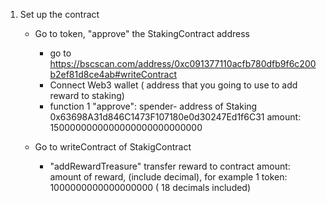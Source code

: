 

1. Set up the contract
    + Go to token, "approve" the StakingContract address
		- go to https://bscscan.com/address/0xc091377110acfb780dfb9f6c200b2ef81d8ce4ab#writeContract
		- Connect Web3 wallet ( address that you going to use to add reward to staking)
    	- function 1 "approve": spender- address of Staking 0x63698A31d846C1473F107180e0d30247Ed1f6C31
    							amount: 1500000000000000000000000000 

    + Go to writeContract of StakigContract
    	- "addRewardTreasure" transfer reward to contract
    		amount: amount of reward, (include decimal), for example 1 token: 1000000000000000000 ( 18 decimals included)

